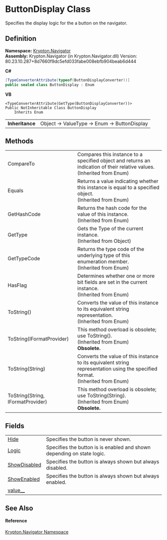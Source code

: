 # ButtonDisplay Class


Specifies the display logic for the a button on the navigator.



## Definition
**Namespace:** <a href="a21ac074-d119-3dc6-bd1c-d3a12c0128bc.md">Krypton.Navigator</a>  
**Assembly:** Krypton.Navigator (in Krypton.Navigator.dll) Version: 80.23.10.287+8d7660f9dc5efd033fabe008ebfb904beab6d444

**C#**
``` C#
[TypeConverterAttribute(typeof(ButtonDisplayConverter))]
public sealed class ButtonDisplay : Enum
```
**VB**
``` VB
<TypeConverterAttribute(GetType(ButtonDisplayConverter))>
Public NotInheritable Class ButtonDisplay
	Inherits Enum
```

<table><tr><td><strong>Inheritance</strong></td><td>Object  →  ValueType  →  Enum  →  ButtonDisplay</td></tr>
</table>



## Methods
<table>
<tr>
<td>CompareTo</td>
<td>Compares this instance to a specified object and returns an indication of their relative values.<br />(Inherited from Enum)</td></tr>
<tr>
<td>Equals</td>
<td>Returns a value indicating whether this instance is equal to a specified object.<br />(Inherited from Enum)</td></tr>
<tr>
<td>GetHashCode</td>
<td>Returns the hash code for the value of this instance.<br />(Inherited from Enum)</td></tr>
<tr>
<td>GetType</td>
<td>Gets the Type of the current instance.<br />(Inherited from Object)</td></tr>
<tr>
<td>GetTypeCode</td>
<td>Returns the type code of the underlying type of this enumeration member.<br />(Inherited from Enum)</td></tr>
<tr>
<td>HasFlag</td>
<td>Determines whether one or more bit fields are set in the current instance.<br />(Inherited from Enum)</td></tr>
<tr>
<td>ToString()</td>
<td>Converts the value of this instance to its equivalent string representation.<br />(Inherited from Enum)</td></tr>
<tr>
<td>ToString(IFormatProvider)</td>
<td>This method overload is obsolete; use ToString().<br />(Inherited from Enum)<br /><strong>Obsolete.</strong></td></tr>
<tr>
<td>ToString(String)</td>
<td>Converts the value of this instance to its equivalent string representation using the specified format.<br />(Inherited from Enum)</td></tr>
<tr>
<td>ToString(String, IFormatProvider)</td>
<td>This method overload is obsolete; use ToString(String).<br />(Inherited from Enum)<br /><strong>Obsolete.</strong></td></tr>
</table>

## Fields
<table>
<tr>
<td><a href="df3c88d5-4ed8-717b-4ed2-3ac4acd06ebf.md">Hide</a></td>
<td>Specifies the button is never shown.</td></tr>
<tr>
<td><a href="fb806081-f6c1-54a6-d9e3-9dc959de5ea5.md">Logic</a></td>
<td>Specifies the button is is enabled and shown depending on state logic.</td></tr>
<tr>
<td><a href="32d8e68e-acc0-ea7a-cae8-9880f4b1062b.md">ShowDisabled</a></td>
<td>Specifies the button is always shown but always disabled.</td></tr>
<tr>
<td><a href="123380b7-3f47-bebd-5ffe-d082a0674147.md">ShowEnabled</a></td>
<td>Specifies the button is always shown but always enabled.</td></tr>
<tr>
<td><a href="4734c64d-c4c0-91aa-6c2e-602b41add6aa.md">value__</a></td>
<td> </td></tr>
</table>

## See Also


#### Reference
<a href="a21ac074-d119-3dc6-bd1c-d3a12c0128bc.md">Krypton.Navigator Namespace</a>  
